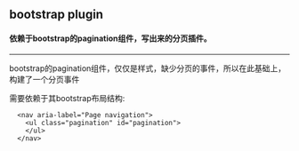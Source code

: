 ## bootstrap plugin

#### 依赖于bootstrap的pagination组件，写出来的分页插件。

*****

bootstrap的pagination组件，仅仅是样式，缺少分页的事件，所以在此基础上，构建了一个分页事件

需要依赖于其bootstrap布局结构:
```
  <nav aria-label="Page navigation">
    <ul class="pagination" id="pagination">
    </ul>
  </nav>
```